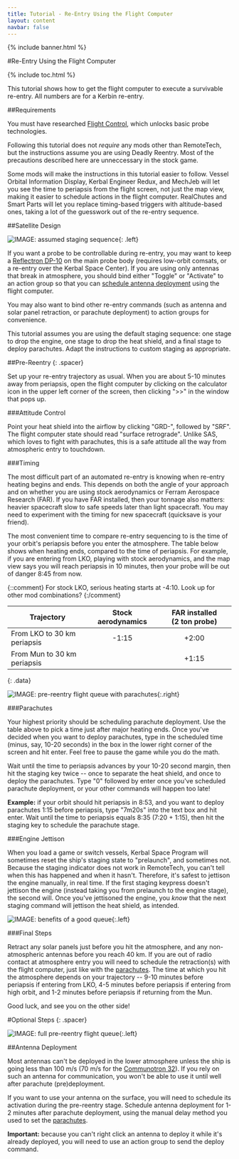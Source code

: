 ```yaml
---
title: Tutorial - Re-Entry Using the Flight Computer
layout: content
navbar: false
---
```


{% include banner.html %}

#Re-Entry Using the Flight Computer

{% include toc.html %}

This tutorial shows how to get the flight computer to execute a survivable re-entry. All numbers are for a Kerbin re-entry.

##Requirements

You must have researched [Flight Control](http://wiki.kerbalspaceprogram.com/wiki/Flight_Control), which unlocks basic probe technologies.

Following this tutorial does not *require* any mods other than RemoteTech, but the instructions assume you are using Deadly Reentry. Most of the precautions described here are unneccessary in the stock game.

Some mods will make the instructions in this tutorial easier to follow. Vessel Orbital Information Display, Kerbal Engineer Redux, and MechJeb will let you see the time to periapsis from the flight screen, not just the map view, making it easier to schedule actions in the flight computer. RealChutes and Smart Parts will let you replace timing-based triggers with altitude-based ones, taking a lot of the guesswork out of the re-entry sequence.

##Satellite Design

![IMAGE: assumed staging sequence](staging.png){: .left}

If you want a probe to be controllable during re-entry, you may want to keep a [Reflectron DP-10](../../guide/parts/#reflectron-dp-10) on the main probe body (requires low-orbit comsats, or a re-entry over the Kerbal Space Center). If you are using only antennas that break in atmosphere, you should bind either "Toggle" or "Activate" to an action group so that you can [schedule antenna deployment](#antenna-deployment) using the flight computer.

You may also want to bind other re-entry commands (such as antenna and solar panel retraction, or parachute deployment) to action groups for convenience.

This tutorial assumes you are using the default staging sequence: one stage to drop the engine, one stage to drop the heat shield, and a final stage to deploy parachutes. Adapt the instructions to custom staging as appropriate.

##Pre-Reentry
{: .spacer}

Set up your re-entry trajectory as usual. When you are about 5-10 minutes away from periapsis, open the flight computer by clicking on the calculator icon in the upper left corner of the screen, then clicking ">>" in the window that pops up.

###Attitude Control

Point your heat shield into the airflow by clicking "GRD-", followed by "SRF". The flight computer state should read "surface retrograde". Unlike SAS, which loves to fight with parachutes, this is a safe attitude all the way from atmospheric entry to touchdown.

###Timing

The most difficult part of an automated re-entry is knowing when re-entry heating begins and ends. This depends on both the angle of your approach and on whether you are using stock aerodynamics or Ferram Aerospace Research (FAR). If you have FAR installed, then your tonnage also matters: heavier spacecraft slow to safe speeds later than light spacecraft. You may need to experiment with the timing for new spacecraft (quicksave is your friend).

The most convenient time to compare re-entry sequencing to is the time of your orbit's periapsis before you enter the atmosphere. The table below shows when heating ends, compared to the time of periapsis. For example, if you are entering from LKO, playing with stock aerodynamics, and the map view says you will reach periapsis in 10 minutes, then your probe will be out of danger 8:45 from now.

{::comment}
For stock LKO, serious heating starts at -4:10. Look up for other mod combinations?
{:/comment}

Trajectory                       | Stock aerodynamics | FAR installed (2&nbsp;ton probe)
---------------------------------|:------------------:|:-------------------------:
From LKO to 30&nbsp;km periapsis |  -1:15             | +2:00
From Mun to 30&nbsp;km periapsis |                    | +1:15
{: .data}

![IMAGE: pre-reentry flight queue with parachutes](preflight_1.png){:.right}

###Parachutes

Your highest priority should be scheduling parachute deployment. Use the table above to pick a time just after major heating ends. Once you've decided when you want to deploy parachutes, type in the scheduled time (minus, say, 10-20 seconds) in the box in the lower right corner of the screen and hit enter. Feel free to pause the game while you do the math.

Wait until the time to periapsis advances by your 10-20 second margin, then hit the staging key twice -- once to separate the heat shield, and once to deploy the parachutes. Type "0" followed by enter once you've scheduled parachute deployment, or your other commands will happen too late!

**Example:** if your orbit should hit periapsis in 8:53, and you want to deploy parachutes 1:15 before periapsis, type "7m20s" into the text box and hit enter. Wait until the time to periapsis equals 8:35 (7:20 + 1:15), then hit the staging key to schedule the parachute stage.

###Engine Jettison

When you load a game or switch vessels, Kerbal Space Program will sometimes reset the ship's staging state to "prelaunch", and sometimes not. Because the staging indicator does not work in RemoteTech, you can't tell when this has happened and when it hasn't. Therefore, it's safest to jettison the engine manually, in real time. If the first staging keypress doesn't jettison the engine (instead taking you from prelaunch to the engine stage), the second will. Once you've jettisoned the engine, you *know* that the next staging command will jettison the heat shield, as intended.

![IMAGE: benefits of a good queue](chute.png){:.left}

###Final Steps

Retract any solar panels just before you hit the atmosphere, and any non-atmospheric antennas before you reach 40 km. If you are out of radio contact at atmosphere entry you will need to schedule the retraction(s) with the flight computer, just like with the [parachutes](#parachutes). The time at which you hit the atmosphere depends on your trajectory -- 9-10 minutes before periapsis if entering from LKO, 4-5 minutes before periapsis if entering from high orbit, and 1-2 minutes before periapsis if returning from the Mun.

Good luck, and see you on the other side!

#Optional Steps
{: .spacer}

![IMAGE: full pre-reentry flight queue](preflight_2.png){:.left}

##Antenna Deployment

Most antennas can't be deployed in the lower atmosphere unless the ship is going less than 100 m/s (70 m/s for the [Communotron 32](../../guide/parts/#communotron-32)). If you rely on such an antenna for communication, you won't be able to use it until well after parachute (pre)deployment. 

If you want to use your antenna on the surface, you will need to schedule its activation during the pre-reentry stage. Schedule antenna deployment for 1-2 minutes after parachute deployment, using the manual delay method you used to set the [parachutes](#parachutes).

**Important:** because you can't right click an antenna to deploy it while it's already deployed, you will need to use an action group to send the deploy command.
